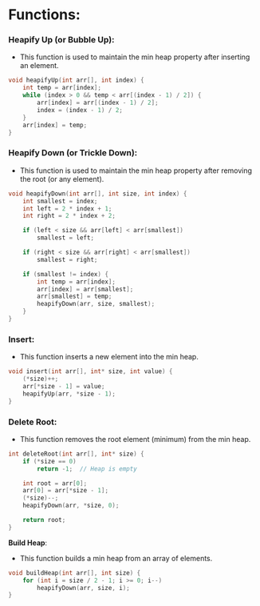 # Functions:
### **Heapify Up (or Bubble Up)**:

- This function is used to maintain the min heap property after inserting an element.
```c
void heapifyUp(int arr[], int index) {
    int temp = arr[index];
    while (index > 0 && temp < arr[(index - 1) / 2]) {
        arr[index] = arr[(index - 1) / 2];
        index = (index - 1) / 2;
    }
    arr[index] = temp;
}

```

### **Heapify Down (or Trickle Down)**:

- This function is used to maintain the min heap property after removing the root (or any element).
```c
void heapifyDown(int arr[], int size, int index) {
    int smallest = index;
    int left = 2 * index + 1;
    int right = 2 * index + 2;

    if (left < size && arr[left] < arr[smallest])
        smallest = left;

    if (right < size && arr[right] < arr[smallest])
        smallest = right;

    if (smallest != index) {
        int temp = arr[index];
        arr[index] = arr[smallest];
        arr[smallest] = temp;
        heapifyDown(arr, size, smallest);
    }
}

```

### **Insert**:

- This function inserts a new element into the min heap.
```c
void insert(int arr[], int* size, int value) {
    (*size)++;
    arr[*size - 1] = value;
    heapifyUp(arr, *size - 1);
}

```

### **Delete Root**:

- This function removes the root element (minimum) from the min heap.
```c
int deleteRoot(int arr[], int* size) {
    if (*size == 0)
        return -1;  // Heap is empty

    int root = arr[0];
    arr[0] = arr[*size - 1];
    (*size)--;
    heapifyDown(arr, *size, 0);

    return root;
}

```

**Build Heap**:

- This function builds a min heap from an array of elements.
```c
void buildHeap(int arr[], int size) {
    for (int i = size / 2 - 1; i >= 0; i--)
        heapifyDown(arr, size, i);
}

```